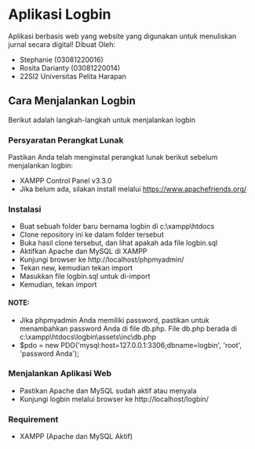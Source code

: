 # Aplikasi Logbin 
Aplikasi berbasis web yang website yang digunakan untuk menuliskan jurnal secara digital!
Dibuat Oleh:
- Stephanie (03081220016)
- Rosita Darianty (03081220014)
- 22SI2 Universitas Pelita Harapan

## Cara Menjalankan Logbin
Berikut adalah langkah-langkah untuk menjalankan logbin
### Persyaratan Perangkat Lunak
Pastikan Anda telah menginstal perangkat lunak berikut sebelum menjalankan logbin:
- XAMPP Control Panel v3.3.0
- Jika belum ada, silakan install melalui https://www.apachefriends.org/
  
### Instalasi
- Buat sebuah folder baru bernama logbin di c:\xampp\htdocs
- Clone repository ini ke dalam folder tersebut
- Buka hasil clone tersebut, dan lihat apakah ada file logbin.sql
- Aktifkan Apache dan MySQL di XAMPP
- Kunjungi browser ke http://localhost/phpmyadmin/
- Tekan new, kemudian tekan import
- Masukkan file logbin.sql untuk di-import
- Kemudian, tekan import
  
#### NOTE:
- Jika phpmyadmin Anda memiliki password, pastikan untuk menambahkan password Anda di file db.php. File db.php berada di c:\xampp\htdocs\logbin\assets\inc\db.php
- $pdo = new PDO('mysql:host=127.0.0.1:3306;dbname=logbin', 'root', 'password Anda');

### Menjalankan Aplikasi Web
- Pastikan Apache dan MySQL sudah aktif atau menyala
- Kunjungi logbin melalui browser ke http://localhost/logbin/

### Requirement
- XAMPP (Apache dan MySQL Aktif)
